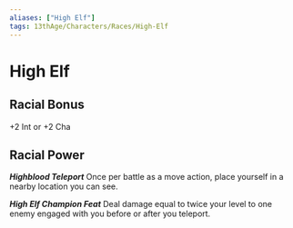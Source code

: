 ```yaml
---
aliases: ["High Elf"]
tags: 13thAge/Characters/Races/High-Elf
---
```

# High Elf

## Racial Bonus

+2 Int or +2 Cha

## Racial Power

***Highblood Teleport***
Once per battle as a move action, place yourself in a nearby location you can see.

***High Elf Champion Feat***
Deal damage equal to twice your level to one enemy engaged with you before or after you teleport.
